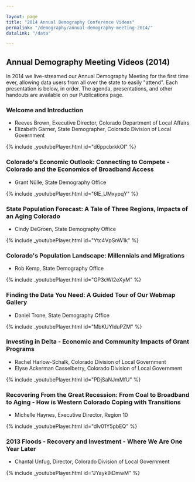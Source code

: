 ```yaml
---

layout: page
title: "2014 Annual Demography Conference Videos"
permalink: "/demography/annual-demography-meeting-2014/"
datalink: "/data"

---
```


## Annual Demography Meeting Videos (2014)

In 2014 we live-streamed our Annual Demography Meeting for the first time ever, allowing data users from all over the state to easily "attend". Each presentation is below, in order. The agenda, presentations, and other handouts are available on our Publications page.  

<h3>Welcome and Introduction</h3>
<ul>
<li>Reeves Brown, Executive Director, Colorado Department of Local Affairs</li>
<li>Elizabeth Garner, State Demographer, Colorado Division of Local Government</li>
</ul>
{% include _youtubePlayer.html id="d6ppcbrkkOI" %}
<br />


<h3>Colorado's Economic Outlook: Connecting to Compete - Colorado and the Economics of Broadband Access</h3>
<ul>
<li>Grant Nülle, State Demography Office</li>
</ul>
{% include _youtubePlayer.html id="6lE_UMxypqY" %}
<br />


<h3>State Population Forecast: A Tale of Three Regions, Impacts of an Aging Colorado</h3>
<ul>
<li>Cindy DeGroen, State Demography Office</li>
</ul>
{% include _youtubePlayer.html id="Ytc4VpSnW1k" %}
<br />


<h3>Colorado's Population Landscape: Millennials and Migrations</h3>
<ul>
<li>Rob Kemp, State Demography Office</li>
</ul>
{% include _youtubePlayer.html id="GP3cWI2eXyM" %}
<br />


<h3>Finding the Data You Need: A Guided Tour of Our Webmap Gallery</h3>
<ul>
<li>Daniel Trone, State Demography Office</li>
</ul>
{% include _youtubePlayer.html id="MbKUYIduPZM" %}
<br />


<h3>Investing in Delta - Economic and Community Impacts of Grant Programs</h3>
<ul>
<li>Rachel Harlow-Schalk, Colorado Division of Local Government</li>
<li>Elyse Ackerman Casselberry, Colorado Division of Local Government</li>
</ul>
{% include _youtubePlayer.html id="PDjSaNJmMfU" %}
<br />


<h3>Recovering From the Great Recession: From Coal to Broadband to Aging - How is Western Colorado Coping with Transitions</h3>
<ul>
<li>Michelle Haynes, Executive Director, Region 10</li>
</ul>
{% include _youtubePlayer.html id="dlv01Y5pbEQ" %}
<br />


<h3>2013 Floods - Recovery and Investment - Where We Are One Year Later</h3>
<ul>
<li>Chantal Unfug, Director, Colorado Division of Local Government</li>
</ul>
{% include _youtubePlayer.html id="JYayk9iDmwM" %}
<br />


